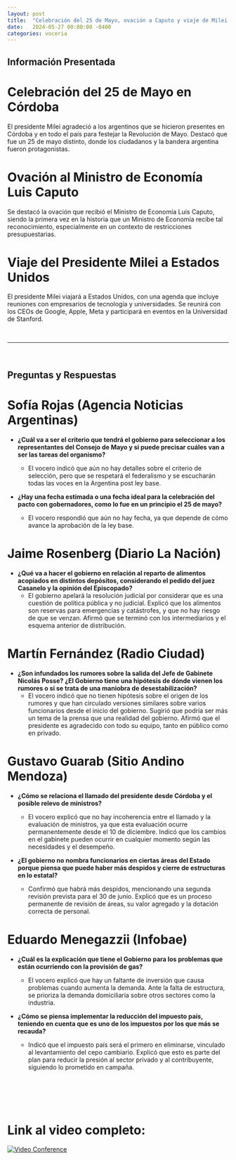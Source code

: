 ```yaml
---
layout: post
title:  "Celebración del 25 de Mayo, ovación a Caputo y viaje de Milei a EE.UU."
date:   2024-05-27 00:00:00 -0400
categories: voceria
---
```



    
## Información Presentada

    
# Celebración del 25 de Mayo en Córdoba
El presidente Milei agradeció a los argentinos que se hicieron presentes en Córdoba y en todo el país para festejar la Revolución de Mayo. Destacó que fue un 25 de mayo distinto, donde los ciudadanos y la bandera argentina fueron protagonistas.

# Ovación al Ministro de Economía Luis Caputo
Se destacó la ovación que recibió el Ministro de Economía Luis Caputo, siendo la primera vez en la historia que un Ministro de Economía recibe tal reconocimiento, especialmente en un contexto de restricciones presupuestarias.

# Viaje del Presidente Milei a Estados Unidos
El presidente Milei viajará a Estados Unidos, con una agenda que incluye reuniones con empresarios de tecnología y universidades. Se reunirá con los CEOs de Google, Apple, Meta y participará en eventos en la Universidad de Stanford.

    
<br/>

---

<br/>

## Preguntas y Respuestas


    
# Sofía Rojas (Agencia Noticias Argentinas)

* **¿Cuál va a ser el criterio que tendrá el gobierno para seleccionar a los representantes del Consejo de Mayo y si puede precisar cuáles van a ser las tareas del organismo?**
  - El vocero indicó que aún no hay detalles sobre el criterio de selección, pero que se respetará el federalismo y se escucharán todas las voces en la Argentina post ley base.

* **¿Hay una fecha estimada o una fecha ideal para la celebración del pacto con gobernadores, como lo fue en un principio el 25 de mayo?**
  - El vocero respondió que aún no hay fecha, ya que depende de cómo avance la aprobación de la ley base.


# Jaime Rosenberg (Diario La Nación)

* **¿Qué va a hacer el gobierno en relación al reparto de alimentos acopiados en distintos depósitos, considerando el pedido del juez Casanelo y la opinión del Episcopado?**
  - El gobierno apelará la resolución judicial por considerar que es una cuestión de política pública y no judicial. Explicó que los alimentos son reservas para emergencias y catástrofes, y que no hay riesgo de que se venzan. Afirmó que se terminó con los intermediarios y el esquema anterior de distribución.


# Martín Fernández (Radio Ciudad)

* **¿Son infundados los rumores sobre la salida del Jefe de Gabinete Nicolás Posse? ¿El Gobierno tiene una hipótesis de dónde vienen los rumores o si se trata de una maniobra de desestabilización?**
  - El vocero indicó que no tienen hipótesis sobre el origen de los rumores y que han circulado versiones similares sobre varios funcionarios desde el inicio del gobierno. Sugirió que podría ser más un tema de la prensa que una realidad del gobierno. Afirmó que el presidente es agradecido con todo su equipo, tanto en público como en privado.


# Gustavo Guarab (Sitio Andino Mendoza)

* **¿Cómo se relaciona el llamado del presidente desde Córdoba y el posible relevo de ministros?**
  - El vocero explicó que no hay incoherencia entre el llamado y la evaluación de ministros, ya que esta evaluación ocurre permanentemente desde el 10 de diciembre. Indicó que los cambios en el gabinete pueden ocurrir en cualquier momento según las necesidades y el desempeño.

* **¿El gobierno no nombra funcionarios en ciertas áreas del Estado porque piensa que puede haber más despidos y cierre de estructuras en lo estatal?**
  - Confirmó que habrá más despidos, mencionando una segunda revisión prevista para el 30 de junio. Explicó que es un proceso permanente de revisión de áreas, su valor agregado y la dotación correcta de personal.


# Eduardo Menegazzii (Infobae)

* **¿Cuál es la explicación que tiene el Gobierno para los problemas que están ocurriendo con la provisión de gas?**
  - El vocero explicó que hay un faltante de inversión que causa problemas cuando aumenta la demanda. Ante la falta de estructura, se prioriza la demanda domiciliaria sobre otros sectores como la industria.

* **¿Cómo se piensa implementar la reducción del impuesto país, teniendo en cuenta que es uno de los impuestos por los que más se recauda?**
  - Indicó que el impuesto país será el primero en eliminarse, vinculado al levantamiento del cepo cambiario. Explicó que esto es parte del plan para reducir la presión al sector privado y al contribuyente, siguiendo lo prometido en campaña.


    <br/>
<br/>
<br/>

# Link al video completo:
[![Video Conference](https://img.youtube.com/vi/WXTMZp8PvhA/0.jpg)](https://www.youtube.com/watch?v=WXTMZp8PvhA)

    